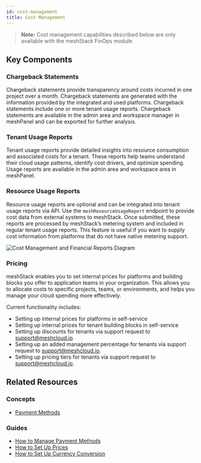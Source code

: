 ```yaml
---
id: cost-management
title: Cost Management
---
```


> **Note:** Cost management capabilities described below are only available with the meshStack FinOps module.

## Key Components

### Chargeback Statements

Chargeback statements provide transparency around costs incurred in one project over a month. Chargeback statements are generated with the information provided by the integrated and used platforms. Chargeback statements include one or more tenant usage reports. Chargeback statements are available in the admin area and workspace manager in meshPanel and can be exported for further analysis.

### Tenant Usage Reports

Tenant usage reports provide detailed insights into resource consumption and associated costs for a tenant. These reports help teams understand their cloud usage patterns, identify cost drivers, and optimize spending. Usage reports are available in the admin area and workspace area in meshPanel.

### Resource Usage Reports

Resource usage reports are optional and can be integrated into tenant usage reports via API. Use the `meshResourceUsageReport` endpoint to provide cost data from external systems to meshStack. Once submitted, these reports are processed by meshStack’s metering system and included in regular tenant usage reports. This feature is useful if you want to supply cost information from platforms that do not have native metering support.

![Cost Management and Financial Reports Diagram](/assets/new_concept/concept_financialreports.png)

### Pricing

meshStack enables you to set internal prices for platforms and building blocks you offer to application teams in your organization. This allows you to allocate costs to specific projects, teams, or environments, and helps you manage your cloud spending more effectively.

Current functionality includes:

- Setting up internal prices for platforms in self-service
- Setting up internal prices for tenant building blocks in self-service
- Setting up discounts for tenants via support request to support@meshcloud.io.
- Setting up an added management percentage for tenants via support request to support@meshcloud.io.
- Setting up pricing tiers for tenants via support request to support@meshcloud.io.

## Related Resources

### Concepts

- [Payment Methods](concepts/payment-methods.md)

### Guides

- [How to Manage Payment Methods](new-guide-how-to-manage-payment-methods.md)
- [How to Set Up Prices](new-guide-how-to-set-up-prices.md)
- [How to Set Up Currency Conversion](new-guide-how-to-set-up-currency-conversion.md)
